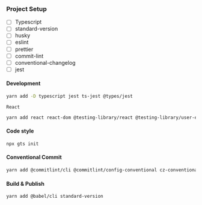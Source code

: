 ### Project Setup
- [ ] Typescript
- [ ] standard-version
- [ ] husky
- [ ] eslint
- [ ] prettier
- [ ] commit-lint
- [ ] conventional-changelog
- [ ] jest

#### Development
```bash
yarn add -D typescript jest ts-jest @types/jest
```

`React`
```bash
yarn add react react-dom @testing-library/react @testing-library/user-event @testing-library/jest-dom`
```

#### Code style
```bash
npx gts init
```

#### Conventional Commit
```bash
yarn add @commitlint/cli @commitlint/config-conventional cz-conventional-changelog husky lint-staged
```

#### Build & Publish
```bash
yarn add @babel/cli standard-version
```